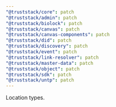 ```yaml
---
"@truststack/core": patch
"@truststack/admin": patch
"@truststack/biolock": patch
"@truststack/canvas": patch
"@truststack/canvas-components": patch
"@truststack/did": patch
"@truststack/discovery": patch
"@truststack/event": patch
"@truststack/link-resolver": patch
"@truststack/master-data": patch
"@truststack/object": patch
"@truststack/sdk": patch
"@truststack/untp": patch
---
```


Location types.
